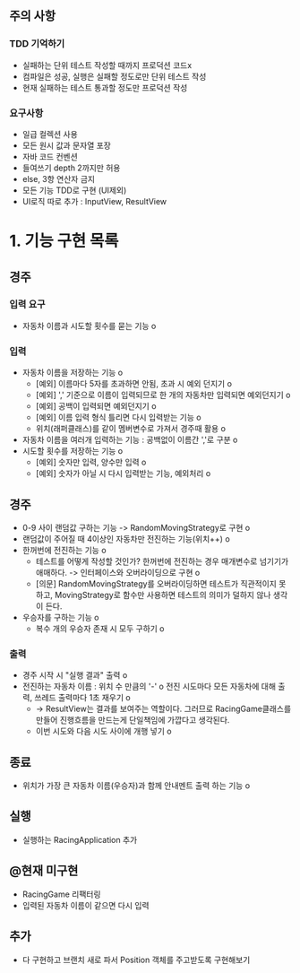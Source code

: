 ## 주의 사항
### TDD 기억하기
- 실패하는 단위 테스트 작성할 때까지 프로덕션 코드x
- 컴파일은 성공, 실행은 실패할 정도로만 단위 테스트 작성
- 현재 실패하는 테스트 통과할 정도만 프로덕션 작성
### 요구사항
- 일급 컬렉션 사용
- 모든 원시 값과 문자열 포장
- 자바 코드 컨벤션
- 들여쓰기 depth 2까지만 허용
- else, 3항 연산자 금지
- 모든 기능 TDD로 구현 (UI제외)
- UI로직 따로 추가 : InputView, ResultView


# 1. 기능 구현 목록
## 경주 
### 입력 요구
- 자동차 이름과 시도할 횟수를 묻는 기능 o
### 입력
- 자동차 이름을 저장하는 기능 o
  - [예외] 이름마다 5자를 초과하면 안됨, 초과 시 예외 던지기 o
  - [예외] ',' 기준으로 이름이 입력되므로 한 개의 자동차만 입력되면 예외던지기 o
  - [예외] 공백이 입력되면 예외던지기 o
  - [예외] 이름 입력 형식 틀리면 다시 입력받는 기능 o
  - 위치(래퍼클래스)를 같이 멤버변수로 가져서 경주때 활용 o
- 자동차 이름을 여러개 입력하는 기능 : 공백없이 이름간 ','로 구분 o
- 시도할 횟수를 저장하는 기능 o
  - [예외] 숫자만 입력, 양수만 입력 o
  - [예외] 숫자가 아닐 시 다시 입력받는 기능, 예외처리 o
## 경주
- 0-9 사이 랜덤값 구하는 기능 -> RandomMovingStrategy로 구현 o
- 랜덤값이 주어질 때 4이상인 자동차만 전진하는 기능(위치++) o
- 한꺼번에 전진하는 기능 o
  - 테스트를 어떻게 작성할 것인가? 한꺼번에 전진하는 경우 매개변수로 넘기기가 애매하다. -> 인터페이스와 오버라이딩으로 구현 o
  - [의문] RandomMovingStrategy를 오버라이딩하면 테스트가 직관적이지 못하고, MovingStrategy로 함수만 사용하면 테스트의 의미가 덜하지 않나 생각이 든다.
- 우승자를 구하는 기능 o
  - 복수 개의 우승자 존재 시 모두 구하기 o
### 출력
- 경주 시작 시 "실행 결과" 출력 o
- 전진하는 자동차 이름 : 위치 수 만큼의 '-' o
  전진 시도마다 모든 자동차에 대해 출력, 쓰레드 출력마다 1초 재우기 o
  - -> ResultView는 결과를 보여주는 역할이다. 그러므로 RacingGame클래스를 만들어 진행흐름을 만드는게 단일책임에 가깝다고 생각된다.
  - 이번 시도와 다음 시도 사이에 개행 넣기 o

## 종료
- 위치가 가장 큰 자동차 이름(우승자)과 함께 안내멘트 출력 하는 기능 o

## 실행
- 실행하는 RacingApplication 추가

## @현재 미구현
- RacingGame 리팩터링
- 입력된 자동차 이름이 같으면 다시 입력
## 추가
- 다 구현하고 브랜치 새로 파서 Position 객체를 주고받도록 구현해보기